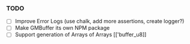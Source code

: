 ### TODO


- [ ] Improve Error Logs (use chalk, add more assertions, create logger?)
- [ ] Make GMBuffer its own NPM package
- [ ] Support generation of Arrays of Arrays [['buffer_u8]]